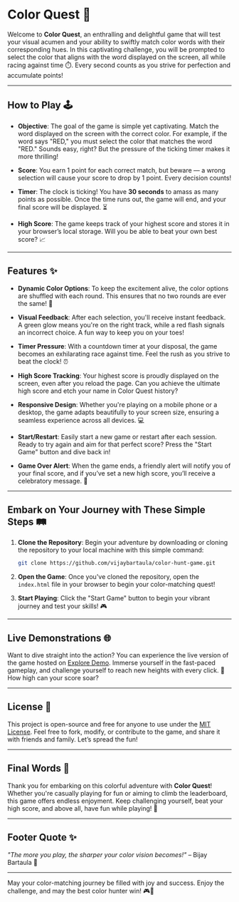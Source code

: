 # Color Quest 🎨

Welcome to **Color Quest**, an enthralling and delightful game that will test your visual acumen and your ability to swiftly match color words with their corresponding hues. In this captivating challenge, you will be prompted to select the color that aligns with the word displayed on the screen, all while racing against time ⏱️. Every second counts as you strive for perfection and accumulate points!

---

## How to Play 🕹️

- **Objective**: The goal of the game is simple yet captivating. Match the word displayed on the screen with the correct color. For example, if the word says "RED," you must select the color that matches the word "RED." Sounds easy, right? But the pressure of the ticking timer makes it more thrilling! 
  
- **Score**: You earn 1 point for each correct match, but beware — a wrong selection will cause your score to drop by 1 point. Every decision counts!

- **Timer**: The clock is ticking! You have **30 seconds** to amass as many points as possible. Once the time runs out, the game will end, and your final score will be displayed. ⏳

- **High Score**: The game keeps track of your highest score and stores it in your browser’s local storage. Will you be able to beat your own best score? 📈

---

## Features ✨

- **Dynamic Color Options**: To keep the excitement alive, the color options are shuffled with each round. This ensures that no two rounds are ever the same! 🔄
  
- **Visual Feedback**: After each selection, you'll receive instant feedback. A green glow means you're on the right track, while a red flash signals an incorrect choice. A fun way to keep you on your toes! 

- **Timer Pressure**: With a countdown timer at your disposal, the game becomes an exhilarating race against time. Feel the rush as you strive to beat the clock! ⏰

- **High Score Tracking**: Your highest score is proudly displayed on the screen, even after you reload the page. Can you achieve the ultimate high score and etch your name in Color Quest history? 

- **Responsive Design**: Whether you're playing on a mobile phone or a desktop, the game adapts beautifully to your screen size, ensuring a seamless experience across all devices. 💻

- **Start/Restart**: Easily start a new game or restart after each session. Ready to try again and aim for that perfect score? Press the "Start Game" button and dive back in! 

- **Game Over Alert**: When the game ends, a friendly alert will notify you of your final score, and if you’ve set a new high score, you’ll receive a celebratory message. 🥳

---

## Embark on Your Journey with These Simple Steps 🛤️

1. **Clone the Repository**: Begin your adventure by downloading or cloning the repository to your local machine with this simple command:
   ```bash
   git clone https://github.com/vijaybartaula/color-hunt-game.git
   ```

2. **Open the Game**: Once you've cloned the repository, open the `index.html` file in your browser to begin your color-matching quest!

3. **Start Playing**: Click the "Start Game" button to begin your vibrant journey and test your skills! 🎮

---

## Live Demonstrations 🌐

Want to dive straight into the action? You can experience the live version of the game hosted on [Explore Demo](https://playcolorquest.netlify.app/). Immerse yourself in the fast-paced gameplay, and challenge yourself to reach new heights with every click. 🏁 How high can your score soar?

---

## License 📜

This project is open-source and free for anyone to use under the [MIT License](LICENSE). Feel free to fork, modify, or contribute to the game, and share it with friends and family. Let’s spread the fun!

---

## Final Words 🌟

Thank you for embarking on this colorful adventure with **Color Quest**! Whether you're casually playing for fun or aiming to climb the leaderboard, this game offers endless enjoyment. Keep challenging yourself, beat your high score, and above all, have fun while playing! 🚀

---

## Footer Quote ✨

_"The more you play, the sharper your color vision becomes!"_ – Bijay Bartaula 🎨

---

May your color-matching journey be filled with joy and success. Enjoy the challenge, and may the best color hunter win! 🎮🌈
